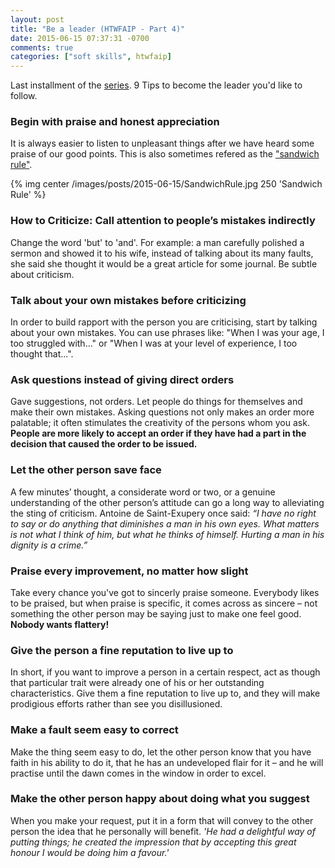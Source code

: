 ```yaml
---
layout: post
title: "Be a leader (HTWFAIP - Part 4)"
date: 2015-06-15 07:37:31 -0700
comments: true
categories: ["soft skills", htwfaip]
---
```


Last installment of the [series]. 9 Tips to become the leader you'd like to follow.

<!-- more -->

### Begin with praise and honest appreciation
It is always easier to listen to unpleasant things after we have heard some praise of our good points. This is also sometimes refered as the ["sandwich rule"].

{% img center /images/posts/2015-06-15/SandwichRule.jpg 250 'Sandwich Rule' %}

### How to Criticize: Call attention to people’s mistakes indirectly

Change the word 'but' to 'and'. For example: a man carefully polished a sermon and showed it to his wife, instead of talking about its many faults, she said she thought it would be a great article for some journal. Be subtle about criticism.

### Talk about your own mistakes before criticizing

In order to build rapport with the person you are criticising, start by talking about your own mistakes. You can use phrases like: "When I was your age, I too struggled with..." or "When I was at your level of experience, I too thought that...". 

### Ask questions instead of giving direct orders
Gave suggestions, not orders. Let people do things for themselves and make their own mistakes. Asking questions not only makes an order more palatable; it often stimulates the creativity of the persons whom you ask. **People are more likely to accept an order if they have had a part in the decision that caused the order to be issued.**

### Let the other person save face
A few minutes’ thought, a considerate word or two, or a genuine understanding of the other person’s attitude can go a long way to alleviating the sting of criticism. Antoine de Saint-Exupery once said: _“I have no right to say or do anything that diminishes a man in his own eyes. What matters is not what I think of him, but what he thinks of himself. Hurting a man in his dignity is a crime.”_

### Praise every improvement, no matter how slight
Take every chance you've got to sincerly praise someone. Everybody likes to be praised, but when praise is specific, it comes across as sincere – not something the other person may be saying just to make one feel good. **Nobody wants flattery!**

### Give the person a fine reputation to live up to
In short, if you want to improve a person in a certain respect, act as though that particular trait were already one of his or her outstanding characteristics. Give them a fine reputation to live up to, and they will make prodigious efforts rather than see you disillusioned.

### Make a fault seem easy to correct
Make the thing seem easy to do, let the other person know that you have faith in his ability to do it, that he has an undeveloped flair for it – and he will practise until the dawn comes in the window in order to excel.

### Make the other person happy about doing what you suggest
When you make your request, put it in a form that will convey to the other person the idea that he personally will benefit. _'He had a delightful way of putting things; he created the impression that by accepting this great honour I would be doing him a favour.'_



[series]: http://localhost:4000/blog/categories/htwfaip/
["sandwich rule"]: http://lifehacker.com/297247/give-constructive-criticism